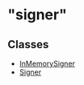 # "signer"

## Classes

* [InMemorySigner](_signer_.inmemorysigner.md)
* [Signer](_signer_.signer.md)

